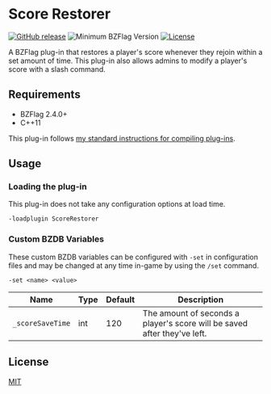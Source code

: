 # Score Restorer

[![GitHub release](https://img.shields.io/github/release/allejo/ScoreRestorer.svg)](https://github.com/allejo/ScoreRestorer/releases/latest)
![Minimum BZFlag Version](https://img.shields.io/badge/BZFlag-v2.4.0+-blue.svg)
[![License](https://img.shields.io/github/license/allejo/ScoreRestorer.svg)](LICENSE.md)

A BZFlag plug-in that restores a player's score whenever they rejoin within a set amount of time. This plug-in also allows admins to modify a player's score with a slash command.

## Requirements

- BZFlag 2.4.0+
- C++11

This plug-in follows [my standard instructions for compiling plug-ins](https://github.com/allejo/docs.allejo.io/wiki/BZFlag-Plug-in-Distribution).

## Usage

### Loading the plug-in

This plug-in does not take any configuration options at load time.

```
-loadplugin ScoreRestorer
```

### Custom BZDB Variables

These custom BZDB variables can be configured with `-set` in configuration files and may be changed at any time in-game by using the `/set` command.

```
-set <name> <value>
```

| Name | Type | Default | Description |
| ---- | ---- | ------- | ----------- |
| `_scoreSaveTime` | int | 120 | The amount of seconds a player's score will be saved after they've left. |

## License

[MIT](LICENSE.md)
